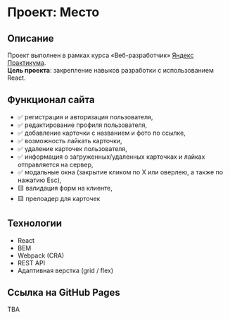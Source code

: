 # Проект: Место

## Описание

Проект выполнен в рамках курса «Веб-разработчик» [Яндекс Практикума](https://practicum.yandex.ru).\
**Цель проекта**: закрепление навыков разработки с использованием React.

## Функционал сайта

- ✅ регистрация и авторизация пользователя,
- ✅ редактирование профиля пользователя,
- ✅ добавление карточки с названием и фото по ссылке,
- ✅ возможность лайкать карточки,
- ✅ удаление карточек пользователя,
- ✅ информация о загруженных/удаленных карточках и лайках отправляется на сервер,
- ✅ модальные окна (закрытие кликом по Х или оверлею, а также по нажатию Esc),
- 🟨 валидация форм на клиенте,
- 🟨 прелоадер для карточек

## Технологии

- React
- BEM
- Webpack (CRA)
- REST API
- Адаптивная верстка (grid / flex)

## Ссылка на GitHub Pages

TBA

<!-- https://spacelessvoid.github.io/react-mesto-auth/ -->
